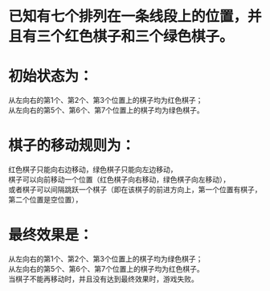 # 已知有七个排列在一条线段上的位置，并且有三个红色棋子和三个绿色棋子。   
# 初始状态为：   
从左向右的第1个、第2个、第3个位置上的棋子均为红色棋子；    
从左向右的第5个、第6个、第7个位置上的棋子均为绿色棋子。    
# 棋子的移动规则为：      
红色棋子只能向右边移动，绿色棋子只能向左边移动，    
棋子可以向前移动一个位置（红色棋子向右移动，绿色棋子向左移动），    
或者棋子可以间隔跳跃一个棋子（即在该棋子的前进方向上，第一个位置有棋子，第二个位置是空位置），     
# 最终效果是：   
从左向右的第1个、第2个、第3个位置上的棋子均为绿色棋子；    
从左向右的第5个、第6个、第7个位置上的棋子均为红色棋子。    
当棋子不能再移动时，并且没有达到最终效果时，游戏失败。    
